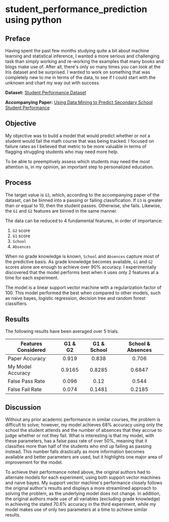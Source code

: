 # student_performance_prediction using python
## Preface ##

Having spent the past few months studying quite a bit about machine learning and statistical inference, I wanted a more serious and challenging task than simply working and re-working the examples that many books and blogs make use of. After all, there's only so many times you can look at the Iris dataset and be surprised. I wanted to work on something that was completely new to me in terms of the data, to see if I could start with the unknown and chart my way out with success.

**Dataset:** [Student Performance Dataset](https://archive.ics.uci.edu/ml/datasets/Student+Performance)

**Accompanying Paper:** [Using Data Mining to Predict Secondary School Student Performance](http://www3.dsi.uminho.pt/pcortez/student.pdf)

## Objective ##

My objective was to build a model that would predict whether or not a student would fail the math course that was being tracked. I focused on failure rates as I believed that metric to be more valuable in terms of flagging struggling students who may need more help.

To be able to preemptively assess which students may need the most attention is, in my opinion, an important step to personalized education.

## Process ##

The target value is `G3`, which, according to the accompanying paper of the dataset, can be binned into a passing or failing classification. If `G3` is greater than or equal to 10, then the student passes. Otherwise, she fails. Likewise, the `G1` and `G2` features are binned in the same manner.

The data can be reduced to 4 fundamental features, in order of importance:
1. `G2` score
2. `G1` score
3. `School`
4. `Absences`

When no grade knowledge is known, `School` and `Absences` capture most of the predictive basis. As grade knowledge becomes available, `G1` and `G2` scores alone are enough to achieve over 90% accuracy. I experimentally discovered that the model performs best when it uses only 2 features at a time for each experiment.

The model is a linear support vector machine with a regularization factor of 100. This model performed the best when compared to other models, such as naive bayes, logistic regression, decision tree and random forest classifiers.

## Results ##

The following results have been averaged over 5 trials.

| Features Considered 	| G1 & G2 	| G1 & School 	| School & Absences 	|
|---------------------	|:-------:	|:-----------:	|:-----------------:	|
| Paper Accuracy      	|   0.919 	|       0.838 	|             0.706 	|
| My Model Accuracy   	|  0.9165 	|      0.8285 	|            0.6847 	|
| False Pass Rate     	|   0.096 	|        0.12 	|             0.544 	|
| False Fail Rate     	|   0.074 	|      0.1481 	|            0.2185 	|



## Discussion ##

Without any prior academic performance in similar courses, the problem is difficult to solve; however, my model achieves 68% accuracy using only the school the student attends and the number of absences that they accrue to judge whether or not they fail. What is interesting is that my model, with these parameters, has a false pass rate of over 50%, meaning that it classifies more than half of the students who end up failing as passing instead. This number falls drastically as more information becomes available and better parameters are used, but it highlights one major area of improvement for the model.

To achieve their performance noted above, the original authors had to alternate models for each experiment, using both support vector machines and naive bayes. My support vector machine's performance closely follows the original author's results and displays a more streamlined approach to solving the problem, as the underlying model does not change. In addition, the original authors made use of all variables (excluding grade knowledge) in achieving the stated 70.6% accuracy in the third experiment, while my model makes use of only two parameters at a time to achieve similar results.
